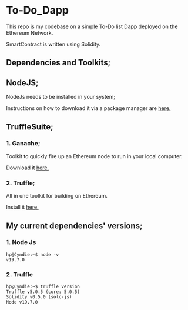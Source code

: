 # To-Do_Dapp

This repo is my codebase on a simple To-Do list Dapp deployed on the Ethereum Network.

SmartContract is written using Solidity.

## Dependencies and Toolkits;

## NodeJS;
NodeJs needs to be installed in your system;

Instructions on how to download it via a package manager are [here.](https://nodejs.org/en/download/package-manager)

## TruffleSuite;

### 1. Ganache;
Toolkit to quickly fire up an Ethereum node to run in your local computer.

Download it [here.](https://trufflesuite.com/ganache/)

### 2. Truffle;

All in one toolkit for building on Ethereum.

Install it [here.](https://trufflesuite.com/docs/truffle/how-to/install/)


## My current dependencies' versions;

### 1. Node Js

```
hp@Cyndie:~$ node -v
v19.7.0

```

### 2. Truffle

```
hp@Cyndie:~$ truffle version
Truffle v5.0.5 (core: 5.0.5)
Solidity v0.5.0 (solc-js)
Node v19.7.0

```





